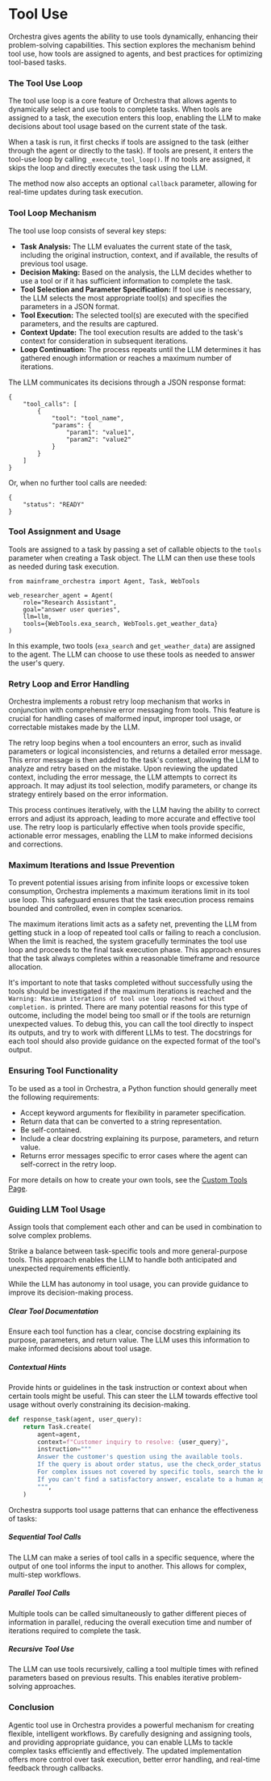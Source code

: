 # Tool Use

Orchestra gives agents the ability to use tools dynamically, enhancing their problem-solving capabilities. This section explores the mechanism behind tool use, how tools are assigned to agents, and best practices for optimizing tool-based tasks.

### The Tool Use Loop

The tool use loop is a core feature of Orchestra that allows agents to dynamically select and use tools to complete tasks. When tools are assigned to a task, the execution enters this loop, enabling the LLM to make decisions about tool usage based on the current state of the task.

When a task is run, it first checks if tools are assigned to the task (either through the agent or directly to the task). If tools are present, it enters the tool-use loop by calling `_execute_tool_loop()`. If no tools are assigned, it skips the loop and directly executes the task using the LLM.

The method now also accepts an optional `callback` parameter, allowing for real-time updates during task execution. 

### Tool Loop Mechanism

The tool use loop consists of several key steps:

- **Task Analysis:** The LLM evaluates the current state of the task, including the original instruction, context, and if available, the results of previous tool usage. 
- **Decision Making:** Based on the analysis, the LLM decides whether to use a tool or if it has sufficient information to complete the task. 
- **Tool Selection and Parameter Specification:** If tool use is necessary, the LLM selects the most appropriate tool(s) and specifies the parameters in a JSON format. 
- **Tool Execution:** The selected tool(s) are executed with the specified parameters, and the results are captured. 
- **Context Update:** The tool execution results are added to the task's context for consideration in subsequent iterations. 
- **Loop Continuation:** The process repeats until the LLM determines it has gathered enough information or reaches a maximum number of iterations.

The LLM communicates its decisions through a JSON response format:

```
{
    "tool_calls": [
        {
            "tool": "tool_name",
            "params": {
                "param1": "value1",
                "param2": "value2"
            }
        }
    ]
}
```

Or, when no further tool calls are needed:

```
{
    "status": "READY"
}
```

### Tool Assignment and Usage

Tools are assigned to a task by passing a set of callable objects to the `tools` parameter when creating a Task object. The LLM can then use these tools as needed during task execution.

```
from mainframe_orchestra import Agent, Task, WebTools

web_researcher_agent = Agent(
    role="Research Assistant",
    goal="answer user queries",
    llm=llm,
    tools={WebTools.exa_search, WebTools.get_weather_data}
)
```

In this example, two tools (`exa_search` and `get_weather_data`) are assigned to the agent. The LLM can choose to use these tools as needed to answer the user's query.

### Retry Loop and Error Handling

Orchestra implements a robust retry loop mechanism that works in conjunction with comprehensive error messaging from tools. This feature is crucial for handling cases of malformed input, improper tool usage, or correctable mistakes made by the LLM.

The retry loop begins when a tool encounters an error, such as invalid parameters or logical inconsistencies, and returns a detailed error message. This error message is then added to the task's context, allowing the LLM to analyze and retry based on the mistake. Upon reviewing the updated context, including the error message, the LLM attempts to correct its approach. It may adjust its tool selection, modify parameters, or change its strategy entirely based on the error information.

This process continues iteratively, with the LLM having the ability to correct errors and adjust its approach, leading to more accurate and effective tool use. The retry loop is particularly effective when tools provide specific, actionable error messages, enabling the LLM to make informed decisions and corrections.

### Maximum Iterations and Issue Prevention

To prevent potential issues arising from infinite loops or excessive token consumption, Orchestra implements a maximum iterations limit in its tool use loop. This safeguard ensures that the task execution process remains bounded and controlled, even in complex scenarios.

The maximum iterations limit acts as a safety net, preventing the LLM from getting stuck in a loop of repeated tool calls or failing to reach a conclusion. When the limit is reached, the system gracefully terminates the tool use loop and proceeds to the final task execution phase. This approach ensures that the task always completes within a reasonable timeframe and resource allocation. 

It's important to note that tasks completed without successfully using the tools should be investigated if the maximum iterations is reached and the `Warning: Maximum iterations of tool use loop reached without completion.` is printed. There are many potential reasons for this type of outcome, including the model being too small or if the tools are returnign unexpected values. To debug this, you can call the tool directly to inspect its outputs, and try to work with different LLMs to test. The docstrings for each tool should also provide guidance on the expected format of the tool's output.

### Ensuring Tool Functionality

To be used as a tool in Orchestra, a Python function should generally meet the following requirements:

- Accept keyword arguments for flexibility in parameter specification.
- Return data that can be converted to a string representation.
- Be self-contained.
- Include a clear docstring explaining its purpose, parameters, and return value.
- Returns error messages specific to error cases where the agent can self-correct in the retry loop.

For more details on how to create your own tools, see the [Custom Tools Page](./custom-tools.md).

### Guiding LLM Tool Usage

Assign tools that complement each other and can be used in combination to solve complex problems.

Strike a balance between task-specific tools and more general-purpose tools. This approach enables the LLM to handle both anticipated and unexpected requirements efficiently.

While the LLM has autonomy in tool usage, you can provide guidance to improve its decision-making process.

##### Clear Tool Documentation

Ensure each tool function has a clear, concise docstring explaining its purpose, parameters, and return value. The LLM uses this information to make informed decisions about tool usage.

##### Contextual Hints

Provide hints or guidelines in the task instruction or context about when certain tools might be useful. This can steer the LLM towards effective tool usage without overly constraining its decision-making.

```python
def response_task(agent, user_query):
    return Task.create(
        agent=agent,
        context=f"Customer inquiry to resolve: {user_query}",
        instruction="""
        Answer the customer's question using the available tools. 
        If the query is about order status, use the check_order_status tool. 
        For complex issues not covered by specific tools, search the knowledge base. 
        If you can't find a satisfactory answer, escalate to a human agent.
        """,
    )
```

Orchestra supports tool usage patterns that can enhance the effectiveness of tasks:

##### Sequential Tool Calls

The LLM can make a series of tool calls in a specific sequence, where the output of one tool informs the input to another. This allows for complex, multi-step workflows.

##### Parallel Tool Calls

Multiple tools can be called simultaneously to gather different pieces of information in parallel, reducing the overall execution time and number of iterations required to complete the task.

##### Recursive Tool Use

The LLM can use tools recursively, calling a tool multiple times with refined parameters based on previous results. This enables iterative problem-solving approaches.

### Conclusion

Agentic tool use in Orchestra provides a powerful mechanism for creating flexible, intelligent workflows. By carefully designing and assigning tools, and providing appropriate guidance, you can enable LLMs to tackle complex tasks efficiently and effectively. The updated implementation offers more control over task execution, better error handling, and real-time feedback through callbacks.
